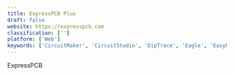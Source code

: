 ```yaml
---
title: ExpressPCB Plus
draft: false 
website: https://expresspcb.com
classification: ['']
platform: ['Web']
keywords: ['CircuitMaker', 'CircuitStudio', 'DipTrace', 'Eagle', 'EasyEDA', 'KiCad', 'TinyCAD']
---
```

ExpressPCB